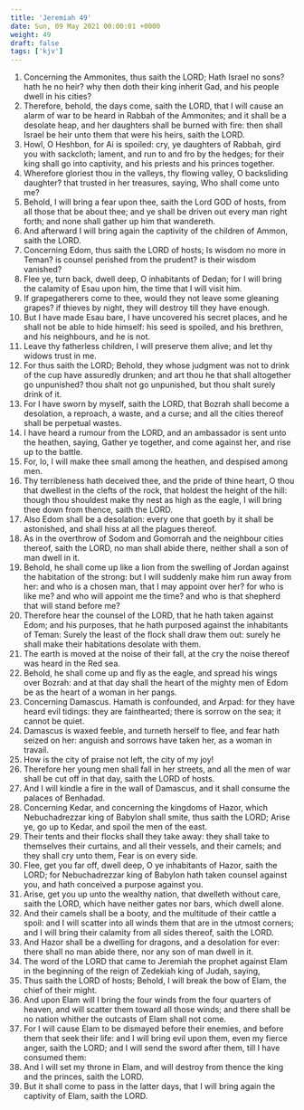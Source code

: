 ```yaml
---
title: 'Jeremiah 49'
date: Sun, 09 May 2021 00:00:01 +0000
weight: 49
draft: false
tags: ['kjv'] 
---
```


1. Concerning the Ammonites, thus saith the LORD; Hath Israel no sons? hath he no heir? why then doth their king inherit Gad, and his people dwell in his cities?
2. Therefore, behold, the days come, saith the LORD, that I will cause an alarm of war to be heard in Rabbah of the Ammonites; and it shall be a desolate heap, and her daughters shall be burned with fire: then shall Israel be heir unto them that were his heirs, saith the LORD.
3. Howl, O Heshbon, for Ai is spoiled: cry, ye daughters of Rabbah, gird you with sackcloth; lament, and run to and fro by the hedges; for their king shall go into captivity, and his priests and his princes together.
4. Wherefore gloriest thou in the valleys, thy flowing valley, O backsliding daughter? that trusted in her treasures, saying, Who shall come unto me?
5. Behold, I will bring a fear upon thee, saith the Lord GOD of hosts, from all those that be about thee; and ye shall be driven out every man right forth; and none shall gather up him that wandereth.
6. And afterward I will bring again the captivity of the children of Ammon, saith the LORD.
7. Concerning Edom, thus saith the LORD of hosts; Is wisdom no more in Teman? is counsel perished from the prudent? is their wisdom vanished?
8. Flee ye, turn back, dwell deep, O inhabitants of Dedan; for I will bring the calamity of Esau upon him, the time that I will visit him.
9. If grapegatherers come to thee, would they not leave some gleaning grapes? if thieves by night, they will destroy till they have enough.
10. But I have made Esau bare, I have uncovered his secret places, and he shall not be able to hide himself: his seed is spoiled, and his brethren, and his neighbours, and he is not.
11. Leave thy fatherless children, I will preserve them alive; and let thy widows trust in me.
12. For thus saith the LORD; Behold, they whose judgment was not to drink of the cup have assuredly drunken; and art thou he that shall altogether go unpunished? thou shalt not go unpunished, but thou shalt surely drink of it.
13. For I have sworn by myself, saith the LORD, that Bozrah shall become a desolation, a reproach, a waste, and a curse; and all the cities thereof shall be perpetual wastes.
14. I have heard a rumour from the LORD, and an ambassador is sent unto the heathen, saying, Gather ye together, and come against her, and rise up to the battle.
15. For, lo, I will make thee small among the heathen, and despised among men.
16. Thy terribleness hath deceived thee, and the pride of thine heart, O thou that dwellest in the clefts of the rock, that holdest the height of the hill: though thou shouldest make thy nest as high as the eagle, I will bring thee down from thence, saith the LORD.
17. Also Edom shall be a desolation: every one that goeth by it shall be astonished, and shall hiss at all the plagues thereof.
18. As in the overthrow of Sodom and Gomorrah and the neighbour cities thereof, saith the LORD, no man shall abide there, neither shall a son of man dwell in it.
19. Behold, he shall come up like a lion from the swelling of Jordan against the habitation of the strong: but I will suddenly make him run away from her: and who is a chosen man, that I may appoint over her? for who is like me? and who will appoint me the time? and who is that shepherd that will stand before me?
20. Therefore hear the counsel of the LORD, that he hath taken against Edom; and his purposes, that he hath purposed against the inhabitants of Teman: Surely the least of the flock shall draw them out: surely he shall make their habitations desolate with them.
21. The earth is moved at the noise of their fall, at the cry the noise thereof was heard in the Red sea.
22. Behold, he shall come up and fly as the eagle, and spread his wings over Bozrah: and at that day shall the heart of the mighty men of Edom be as the heart of a woman in her pangs.
23. Concerning Damascus. Hamath is confounded, and Arpad: for they have heard evil tidings: they are fainthearted; there is sorrow on the sea; it cannot be quiet.
24. Damascus is waxed feeble, and turneth herself to flee, and fear hath seized on her: anguish and sorrows have taken her, as a woman in travail.
25. How is the city of praise not left, the city of my joy!
26. Therefore her young men shall fall in her streets, and all the men of war shall be cut off in that day, saith the LORD of hosts.
27. And I will kindle a fire in the wall of Damascus, and it shall consume the palaces of Benhadad.
28. Concerning Kedar, and concerning the kingdoms of Hazor, which Nebuchadrezzar king of Babylon shall smite, thus saith the LORD; Arise ye, go up to Kedar, and spoil the men of the east.
29. Their tents and their flocks shall they take away: they shall take to themselves their curtains, and all their vessels, and their camels; and they shall cry unto them, Fear is on every side.
30. Flee, get you far off, dwell deep, O ye inhabitants of Hazor, saith the LORD; for Nebuchadrezzar king of Babylon hath taken counsel against you, and hath conceived a purpose against you.
31. Arise, get you up unto the wealthy nation, that dwelleth without care, saith the LORD, which have neither gates nor bars, which dwell alone.
32. And their camels shall be a booty, and the multitude of their cattle a spoil: and I will scatter into all winds them that are in the utmost corners; and I will bring their calamity from all sides thereof, saith the LORD.
33. And Hazor shall be a dwelling for dragons, and a desolation for ever: there shall no man abide there, nor any son of man dwell in it.
34. The word of the LORD that came to Jeremiah the prophet against Elam in the beginning of the reign of Zedekiah king of Judah, saying,
35. Thus saith the LORD of hosts; Behold, I will break the bow of Elam, the chief of their might.
36. And upon Elam will I bring the four winds from the four quarters of heaven, and will scatter them toward all those winds; and there shall be no nation whither the outcasts of Elam shall not come.
37. For I will cause Elam to be dismayed before their enemies, and before them that seek their life: and I will bring evil upon them, even my fierce anger, saith the LORD; and I will send the sword after them, till I have consumed them:
38. And I will set my throne in Elam, and will destroy from thence the king and the princes, saith the LORD.
39. But it shall come to pass in the latter days, that I will bring again the captivity of Elam, saith the LORD.

